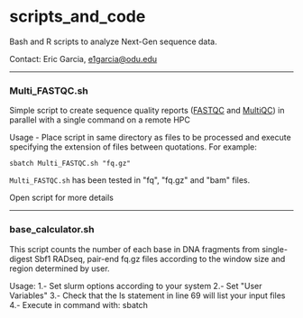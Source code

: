 # scripts_and_code

Bash and R scripts to analyze Next-Gen sequence data. 

Contact: Eric Garcia, e1garcia@odu.edu

---

### Multi_FASTQC.sh

Simple script to create sequence quality reports ([FASTQC](https://www.bioinformatics.babraham.ac.uk/projects/fastqc/) and [MultiQC](https://multiqc.info/)) in parallel with a single command on a remote HPC

Usage - Place script in same directory as files to be processed and execute specifying the extension of files between quotations. For example:
```
sbatch Multi_FASTQC.sh "fq.gz"
```

`Multi_FASTQC.sh` has been tested in "fq", "fq.gz" and "bam" files.

Open script for more details

---

### base_calculator.sh

This script counts the number of each base in DNA fragments from single-digest Sbf1 RADseq, pair-end fq.gz files according to the window size and region determined by user. 

Usage:
1.- Set slurm options according to your system
2.- Set "User Variables" 
3.- Check that the ls statement in line 69 will list your input files
4.- Execute in command with: sbatch <script name> <"readDir">
```
sbatch base_calculator.sh "F"
```

Open script for more details

---

### base_proportions.R

R script to calculate, and plot, base pair proportions and mean base pair proportion of DNA fragments position by position

Uses the output of "base_calculator.sh", or tsv files with base pair counts from single digest RADseq, paired-End sequencing data, as input

Open script for more details

---

### read_calculator.sh

read_caltulator.sh counts the number of reads in compressed (default) or uncompressed FQ files (open script for details).

Usage:  
1.- Place script in the same directory with FQ files to be processed. 
Open script and
2.- Set slurm options according to your system
3.- Set "User Variables"
4.- Execute
```
sbatch read_calculator.sh
```

---

### motif_calculator.sh

motif_calculator.sh identifies and counts repeated motifs in compressed or uncompressed FQ files

Usage:

Users set file and read info as well as the maximum length (bp) of motifs to be counted and the calculator lists and reports frequencies of all motifs within the size range of "position 1", or the first bp, to the specified maximum length (from beginning  of reads only).

User variables options:
FILE_DIRECTION ("forward" or "reverse") 
DIRECTION_SUFFIX ("F","R","R1","R2", etc)  
FILE_EXTENSION ("fq" or "fq.gz" for uncompressed and compressed files, respectively) 
MAX_motif_length (digit)(maximum motif size (in bp) to search for repeats)
THREADS (number of threads according to your system)

Open script for details

---

### concat_fqFiles_diffLanes.sh

Simple script to concatenate files of the same individuals but from multiple sequencing lanes

Usage: Open the script can enter your files' read and lane info 

---

### subsetting_VCF_files.dat

User friendly list of steps and code to successfully subset VCF files while maintaining functionality

---

### ssh_config_stay_connected.txt

Use this code to maintain a stable ssh connection if your sessions are becoming idle and/or terminated very quickly, after 1-2 min of inactivity.

---
